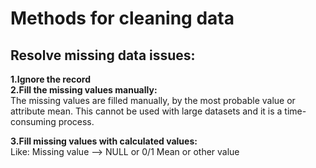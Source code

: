 # Methods for cleaning data  
  
## Resolve missing data issues: 
**1.Ignore the record**  
**2.Fill the missing values manually:**  
      The missing values are filled manually, by the most probable value or attribute mean. This cannot be used with large datasets and it is a time-consuming process.  

**3.Fill missing values with calculated values:**  
      Like: Missing value --> NULL or 0/1
      Mean or other value

